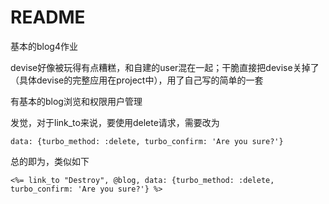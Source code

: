 # README

基本的blog4作业

devise好像被玩得有点糟糕，和自建的user混在一起；干脆直接把devise关掉了（具体devise的完整应用在project中），用了自己写的简单的一套

有基本的blog浏览和权限用户管理

发觉，对于link_to来说，要使用delete请求，需要改为
```erb
data: {turbo_method: :delete, turbo_confirm: 'Are you sure?'}
```

总的即为，类似如下
```erb
<%= link_to "Destroy", @blog, data: {turbo_method: :delete, turbo_confirm: 'Are you sure?'} %>
```